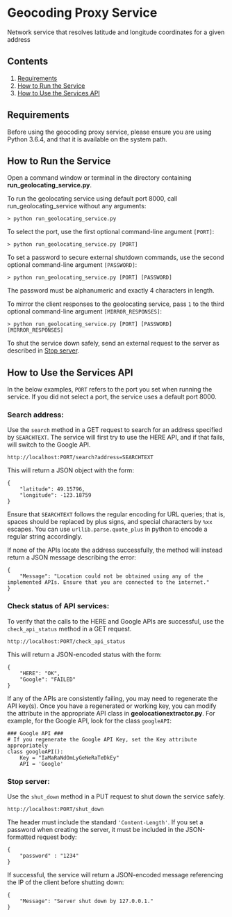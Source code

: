 # Geocoding Proxy Service
Network service that resolves latitude and longitude coordinates for a given address

## Contents
1. [Requirements](https://github.com/jeffhomer/geocoding-proxy-service/blob/master/README.md#requirements)
2. [How to Run the Service](https://github.com/jeffhomer/geocoding-proxy-service/blob/master/README.md#how-to-run-the-service)
3. [How to Use the Services API](https://github.com/jeffhomer/geocoding-proxy-service/blob/master/README.md#how-to-use-the-services-api)

## Requirements
Before using the geocoding proxy service, please ensure you are using Python 3.6.4, and that it is available on the system path.

## How to Run the Service
Open a command window or terminal in the directory containing **run_geolocating_service.py**.

To run the geolocating service using default port 8000, call run_geolocating_service without any arguments:
```
> python run_geolocating_service.py
```
To select the port, use the first optional command-line argument ```[PORT]```:
```
> python run_geolocating_service.py [PORT]
```
To set a password to secure external shutdown commands, use the second optional command-line argument ```[PASSWORD]```:
```
> python run_geolocating_service.py [PORT] [PASSWORD]
```
The password must be alphanumeric and exactly 4 characters in length.

To mirror the client responses to the geolocating service, pass ```1``` to the third optional command-line argument ```[MIRROR_RESPONSES]```:
```
> python run_geolocating_service.py [PORT] [PASSWORD] [MIRROR_RESPONSES]
```

To shut the service down safely, send an external request to the server as described in [Stop server](https://github.com/jeffhomer/geocoding-proxy-service/blob/master/README.md#stop-server).

## How to Use the Services API
In the below examples, ```PORT``` refers to the port you set when running the service. If you did not select a port, the service uses a default port 8000.

### Search address:
Use the ```search``` method in a GET request to search for an address specified by ```SEARCHTEXT```. The service will first try to use the HERE API, and if that fails, will switch to the Google API. 
```
http://localhost:PORT/search?address=SEARCHTEXT
```
This will return a JSON object with the form:
```
{
    "latitude": 49.15796,
    "longitude": -123.18759
}
```
Ensure that ```SEARCHTEXT``` follows the regular encoding for URL queries; that is, spaces should be replaced by plus signs, and special characters by ```%xx``` escapes. You can use ```urllib.parse.quote_plus``` in python to encode a regular string accordingly.

If none of the APIs locate the address successfully, the method will instead return a JSON message describing the error:
```
{
    "Message": "Location could not be obtained using any of the implemented APIs. Ensure that you are connected to the internet."
}
```

### Check status of API services:
To verify that the calls to the HERE and Google APIs are successful, use the ```check_api_status``` method in a GET request.
```
http://localhost:PORT/check_api_status
```
This will return a JSON-encoded status with the form:
```
{
    "HERE": "OK",
    "Google": "FAILED"
}
```
If any of the APIs are consistently failing, you may need to regenerate the API key(s). Once you have a regenerated or working key, you can modify the attribute in the appropriate API class in **geolocationextractor.py**. For example, for the Google API, look for the class ```googleAPI```:
```
### Google API ###
# If you regenerate the Google API Key, set the Key attribute appropriately
class googleAPI():
    Key = "IaMaRaNdOmLyGeNeRaTeDkEy"
    API = 'Google'
```

### Stop server: 
Use the ```shut_down``` method in a PUT request to shut down the service safely.
```
http://localhost:PORT/shut_down
```
The header must include the standard ```'Content-Length'```. If you set a password when creating the server, it must be included in the JSON-formatted request body:
```
{
	"password" : "1234"
}
```
If successful, the service will return a JSON-encoded message referencing the IP of the client before shutting down:
```
{
    "Message": "Server shut down by 127.0.0.1."
}
```
